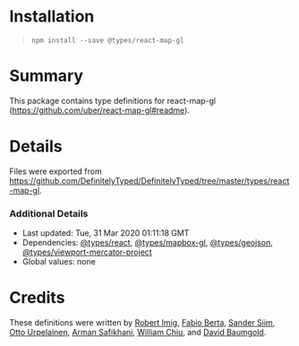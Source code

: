 # Installation
> `npm install --save @types/react-map-gl`

# Summary
This package contains type definitions for react-map-gl (https://github.com/uber/react-map-gl#readme).

# Details
Files were exported from https://github.com/DefinitelyTyped/DefinitelyTyped/tree/master/types/react-map-gl.

### Additional Details
 * Last updated: Tue, 31 Mar 2020 01:11:18 GMT
 * Dependencies: [@types/react](https://npmjs.com/package/@types/react), [@types/mapbox-gl](https://npmjs.com/package/@types/mapbox-gl), [@types/geojson](https://npmjs.com/package/@types/geojson), [@types/viewport-mercator-project](https://npmjs.com/package/@types/viewport-mercator-project)
 * Global values: none

# Credits
These definitions were written by [Robert Imig](https://github.com/rimig), [Fabio Berta](https://github.com/fnberta), [Sander Siim](https://github.com/sandersiim), [Otto Urpelainen](https://github.com/oturpe), [Arman Safikhani](https://github.com/Arman92), [William Chiu](https://github.com/chiuhow), and [David Baumgold](https://github.com/singingwolfboy).

